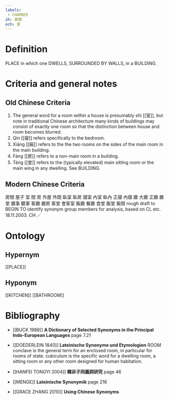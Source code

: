```yaml
---
labels: 
 - CHAMBER
zh: 房間
och: 室
---
```


# Definition
PLACE in which one DWELLS, SURROUNDED BY WALLS, in a BUILDING.
# Criteria and general notes
## Old Chinese Criteria
1. The general word for a room within a house is presumably shì [[室]], but note in traditional Chinese architecture many kinds of buildings may consist of exactly one room so that the distinction between house and room becomes blurred.
2. Qin [[寑]] refers specifically to the bedroom.
3. Xiāng [[廂]] refers to the the two rooms on the sides of the main room in the main building.
4. Fáng [[房]] refers to a non-main room in a building.
5. Táng [[堂]] refers to the (typically elevated) main sitting room or the main wing in any dwelling. See BUILDING.
## Modern Chinese Criteria
房間
屋子
室
間
房
外屋
外間
臥室
臥房
寢室
內室
臥內
正寢
內寢
廳
大廳
正廳
廳堂
廳事
聽事
客廳
廳房
客堂
會客室
飯廳
餐廳
食堂
飯堂
飯間
rough draft to BEGIN TO identify synonym group members for analysis, based on CL etc. 18.11.2003. CH ／
# Ontology

## Hypernym
[[PLACE]]
## Hyponym
[[KITCHEN]]
[[BATHROOM]]
# Bibliography
- [[BUCK 1988]]
**A Dictionary of Selected Synonyms in the Principal Indo-European Languages** page 7.21

- [[DOEDERLEIN 1840]]
**Lateinische Synonyme und Etymologien** 
ROOM
conclave is the general term for an enclosed room, in particular for rooms of state.
cubiculum is the specific word for a dwelling room, a sitting room or any other room designed for human habitation.
- [[HANFEI TONGYI 2004]]
**韓非子同義詞研究** page 46

- [[MENGE]]
**Lateinische Synonymik** page 216

- [[GRACE ZHANG 2010]]
**Using Chinese Synonyms** 
